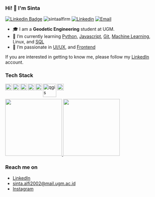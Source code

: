 ### Hi! 👋 I'm Sinta
[![Linkedin Badge][linkedin-shield]][linkedin-url] 
<img src="https://komarev.com/ghpvc/?username=sintaalfirm&label=Profile%20views&color=8042fc&style=plastic" alt="sintaalfirm" />
[![Linkedin](https://img.shields.io/static/v1?label=Linkedin&message=%20&logo=Linkedin&style=plastic&logoColor=blue)](https://www.linkedin.com/in/sintaalfiroyanulm/)
[![Email](https://img.shields.io/static/v1?label=Email&message=%20&logo=Gmail&style=plastic&logoColor=orange)](mailto:sintaroyyanul123@gmail.com)

- 🎓 I am a **Geodetic Engineering** student at UGM.
- 🌱 I’m currently learning [Python](https://www.dicoding.com/certificates/EYX420GN6ZDL),  [Javascript](https://www.dicoding.com/certificates/72ZD8RROVZYW), [Git](https://www.dicoding.com/certificates/QLZ9QLK72Z5D),  [Machine Learning](https://www.dicoding.com/certificates/QLZ9K5WN9Z5D), Linux, and [SQL](https://academy.dqlab.id/Certificate_check/result/DQLABSQLT1HNGAHE)
- 🌱 I’m passionate in [UI/UX](https://drive.google.com/file/d/1GV5KSNAp10KW-jTBSAHvWLP31uMrkvV8/view), and [Frontend](https://www.dicoding.com/certificates/6RPNW7WDRP2M) 

If you are interested in getting to know me, please follow my [LinkedIn](https://www.linkedin.com/in/sintaalfiroyanulm/) account.

### Tech Stack
  <a href="https://www.python.org/"><img align="left" alt="Python" title="Python" width="21px" src="https://insidehpc.com/wp-content/uploads/2016/01/Python-logo-notext.svg_.png" /></a>
  <a href="#"><img align="left" alt="HTML" title="HTML" width="21px" src="https://logos-download.com/wp-content/uploads/2017/07/HTML5_badge.png" width="21px"/></a>
  <a href="#"><img align="left" alt="CSS" title="CSS" width="21px" src="https://cdn.icon-icons.com/icons2/1488/PNG/512/5351-css3_102605.png" width="30px"/></a>
  <a href="https://www.figma.com/" target="_blank"> <img align="left" src="https://www.vectorlogo.zone/logos/figma/figma-icon.svg" alt="figma" width="21px" /> </a> 
  <a href="https://git-scm.com/" target="_blank"> <img align="left" src="https://www.vectorlogo.zone/logos/git-scm/git-scm-icon.svg" alt="git" width="21px"/> </a>
  <a href="https://qgis.org/en/site/" target="_blank"> <img align="left" src="https://spatialthoughts.com/wp-content/uploads/2019/11/qgis-logo.png" alt="qgis" width="42px"/> </a>
  <a href="https://www.postgresql.org/" target="_blank"> <img align="left" src="https://devopstales.github.io/img/postgres.png" alt="postgresql" width="21px"/> </a>
  <br>
  <br>

<p align="left">
<a href="https://github.com/sintaalfirm">
  <img height="180em" src="https://github-readme-stats-eight-theta.vercel.app/api?username=sintaalfirm&show_icons=true&theme=algolia&include_all_commits=true&count_private=true"/>
  <img height="180em" src="https://github-readme-stats-eight-theta.vercel.app/api/top-langs/?username=sintaalfirm&layout=compact&langs_count=8&theme=algolia"/>
</a>
</p>

### Reach me on
- <a href="https://linkedin.com/in/sintaalfiroyanulm/">LinkedIn</a>
- sinta.alfi2002@mail.ugm.ac.id
- <a href="https://www.instagram.com/sintaalfir/">Instagram</a>

[linkedin-shield]: https://img.shields.io/badge/-sintaalfiroyanulm-blue?style=flat-square&logo=Linkedin&logoColor=white
[linkedin-url]: https://www.linkedin.com/in/sintaalfiroyanulm
<!--
**sintaalfirm/sintaalfirm** is a ✨ _special_ ✨ repository because its `README.md` (this file) appears on your GitHub profile.

Here are some ideas to get you started:

- 🔭 I’m currently working on ...
- 🌱 I’m currently learning ...
- 👯 I’m looking to collaborate on ...
- 🤔 I’m looking for help with ...
- 💬 Ask me about ...
- 📫 How to reach me: ...
- 😄 Pronouns: ...
- ⚡ Fun fact: ...
-->
